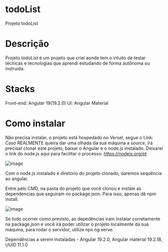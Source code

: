 # todoList
  Projeto todoList

# Descrição

  Projeto todoList é um projeto que criei aonde tem o intuito de testar técnicas e tecnologias que aprendi estudando de forma autônoma ou instruida.

# Stacks
  Front-end: Angular 19(19.2.0)
  UI: Angular Material

# Como instalar
  Não precisa instalar, o projeto está hospedado no Versel, segue o Link:
  Caso REALMENTE queira dar uma olhada da sua máquina a source, irá precisar clonar este projeto, baixar o Angular e o node.js instalado. Deixarei o link do node.js aqui para facilitar o processo: https://nodejs.org/pt

  ![image](https://github.com/user-attachments/assets/a208b028-e9eb-474d-9814-d7a3788c5b1a)

  
  Com o node.js instalado e diretorio do projeto clonado, daremos sequência ao angular. 
  
  Entre pelo CMD, na pasta do projeto que você clonou e instale as dependencias que seguiram no package.json. Para isso, apenas dê npm install.

  ![image](https://github.com/user-attachments/assets/f3ea746e-b085-4f58-a6cc-15e2335e230d)


  Se tudo ocorrer como previsto, as depedências iram instalar corretamente na package.json e você irá poder utilizar o projeto localmente da sua máquina, para rodar o servidor, utilize npx ng serve.

  Dependências a serem instaladas - Angular 19.2.0, Angular material 19.2.18, UUID 11.1.0
  

